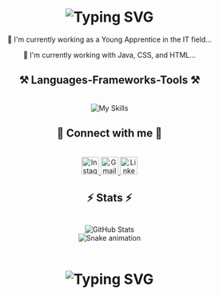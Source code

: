 <h1 align="center">
<img src="https://readme-typing-svg.herokuapp.com/?font=Righteous&size=35&center=true&vCenter=true&width=500&height=70&duration=4000&lines=Hello!+👋;+I'm+Renixon+Christian!;&color=FFFFFF" alt="Typing SVG" />
</h1>

<div align="center">
<p>🔭 I'm currently working as a Young Apprentice in the IT field...</p>
<p>🌱 I'm currently working with Java, CSS, and HTML...</p>
</div>

<h2 align="center">⚒️ Languages-Frameworks-Tools ⚒️</h2>
<br>
<div align="center">
<img src="https://skillicons.dev/icons?i=html,css,vscode,github,figma,git,java,python" alt="My Skills"/>
</div>

<h2 align="center">📱 Connect with me 📱</h2>
<br>
<div align="center">
<a href="https://www.instagram.com/renixon_/">
<img src="https://img.shields.io/badge/Instagram-E4405F?style=for-the-badge&logo=instagram&logoColor=white" height="35" alt="Instagram Badge"/>
</a>
<a href="mailto:renixoncscm@gmail.com">
<img src="https://img.shields.io/badge/Gmail-D14836?style=for-the-badge&logo=gmail&logoColor=white" height="35" alt="Gmail Badge"/>
</a>
<a href="https://www.linkedin.com/in/renixon-christian/">
<img src="https://img.shields.io/badge/LinkedIn-0077B5?style=for-the-badge&logo=linkedin&logoColor=white" height="35" alt="LinkedIn Badge"/>
</a>
</div>

<h2 align="center">⚡ Stats ⚡</h2>
<br>
<div align="center">
<picture>
<source
srcset="https://github-readme-stats.vercel.app/api?username=Renixon-Christian&show_icons=true&theme=dark"
media="(prefers-color-scheme: dark)"
/>
<source
srcset="https://github-readme-stats.vercel.app/api?username=Renixon-Christian&show_icons=true"
media="(prefers-color-scheme: light), (prefers-color-scheme: no-preference)"
/>
<img src="https://github-readme-stats.vercel.app/api?username=Renixon-Christian&show_icons=true" alt="GitHub Stats"/>
</picture>
</div>

<!-- Snake Animation -->

<div align="center">
<img src="https://raw.githubusercontent.com/Renixon-Christian/Renixon-Christian/main/github-contribution-grid-snake.svg" alt="Snake animation" />
</div>

<br>
<h1 align="center">
<img src="https://readme-typing-svg.herokuapp.com/?font=Righteous&size=35&center=true&vCenter=true&width=500&height=70&duration=4000&lines=Thanks+for+visiting!;&color=FFFFFF" alt="Typing SVG" />
</h1>
